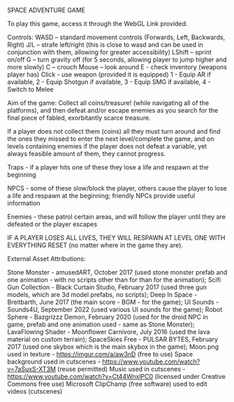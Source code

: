 SPACE ADVENTURE GAME

To play this game, access it through the WebGL Link provided.

Controls: 
WASD – standard movement controls (Forwards, Left, Backwards, Right)
J/L – strafe left/right (this is close to wasd and can be used in conjunction with them, allowing for greater accessibility)
LShift – sprint on/off
G – turn gravity off (for 5 seconds, allowing player to jump higher and more slowly)
C – crouch
Mouse – look around 
E - check inventory (weapons player has)
Click - use weapon (provided it is equipped)
1 - Equip AR if available, 2 - Equip Shotgun if available, 3 - Equip SMG if available, 4 - Switch to Melee



Aim of the game: Collect all coins/treasure! (while navigating  all of the platforms), and then defeat and/or escape enemies as you search for the final piece of fabled, exorbitantly scarce treasure.

If a player does not collect them (coins) all they must turn around and find the ones they missed to enter the next level/complete the game, and on levels containing enemies if the player does not defeat a variable, yet always feasible amount of them, they cannot progress.

Traps - if a player hits one of these they lose a life and respawn at the beginning

NPCS - some of these slow/block the player, others cause the player to lose a life and respawn at the beginning; friendly NPCs provide useful information
		
Enemies - these patrol certain areas, and will follow the player until they are defeated or the player escapes

IF A PLAYER LOSES ALL LIVES, THEY WILL RESPAWN AT LEVEL ONE WITH EVERYTHING RESET (no matter where in the game they are).

External Asset Attributions:

Stone Monster - amusedART, October 2017 (used stone monster prefab and one animation - with no scripts other than for than for the animation);
Scifi Gun Collection - Black Curtain Studio, February 2017 (used three gun models, which are 3d model prefabs, no scripts);
Deep In Space - Breitbarth, June 2017 (the main score - BGM - for the game);
UI Sounds - Sounds4U, September 2022 (used various UI sounds for the game);
Robot Sphere - Bazgrizzz Demon, February 2020 (used for the droid NPC in game, prefab and one animation used - same as Stone Monster);
LavaFlowing Shader - Moonflower Carnivore, July 2016 (used the lava material on custom terrain);
SpaceSkies Free - PULSAR BYTES, February 2017 (used one skybox which is the main skybox in the game);
Moon.png used in texture - https://imgur.com/a/aw3nD (free to use)
Space background used in cutscenes - https://www.youtube.com/watch?v=7aSuxS-XT3M (reuse permitted)
Music used in cutscenes - https://www.youtube.com/watch?v=Ct44WnxlPC0 (licensed under Creative Commons free use)
Microsoft ClipChamp (free software) used to edit videos (cutscenes)

